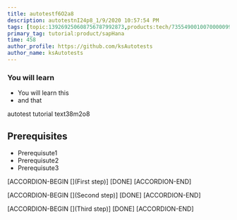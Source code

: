 ```yaml
---
title: autotestf6O2a8
description: autotestnI24p8_1/9/2020 10:57:54 PM
tags: [topic:139269250608756787992873,products:tech/73554900100700000996,tutorial:experience/advanced]
primary_tag: tutorial:product/sapHana
time: 458
author_profile: https://github.com/ksAutotests
author_name: ksAutotests
---
```

### You will learn
- You will learn this
- and that

autotest tutorial text38m2o8

## Prerequisites
- Prerequisute1
- Prerequisute2
- Prerequisute3

[ACCORDION-BEGIN [](First step)]
[DONE]
[ACCORDION-END]

[ACCORDION-BEGIN [](Second step)]
[DONE]
[ACCORDION-END]

[ACCORDION-BEGIN [](Third step)]
[DONE]
[ACCORDION-END]

